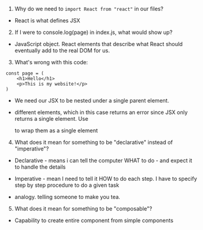 1. Why do we need to `import React from "react"` in our files?
- React is what defines JSX

2. If I were to console.log(page) in index.js, what would show up?
- JavaScript object. React elements that describe what React should eventually add to the real DOM for us.

3. What's wrong with this code:
```
const page = (
    <h1>Hello</h1>
    <p>This is my website!</p>
)
```
- We need our JSX to be nested under a single parent element.

- different elements, which in this case returns an error since JSX only returns a single element. Use <div> to wrap them as a single element


4. What does it mean for something to be "declarative" instead of "imperative"?
 - Declarative - means i can tell the computer WHAT to do - and expect it to handle the details
 - Imperative - mean I need to tell it HOW to do each step. I have to specify step by step procedure to do a given task

 - analogy. telling someone to make you tea.

5. What does it mean for something to be "composable"?
 - Capability to create entire component from simple components